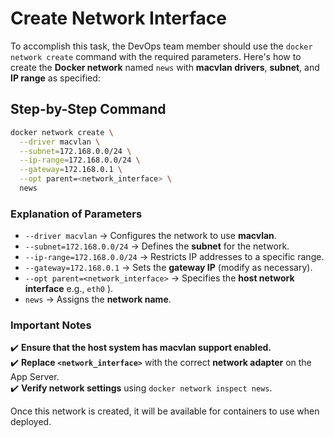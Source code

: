 # Create Network Interface

To accomplish this task, the DevOps team member should use the `docker network create` command
with the required parameters. Here's how to create the **Docker network** named `news`
with **macvlan drivers**, **subnet**, and **IP range** as specified:

## Step-by-Step Command

```sh
docker network create \
  --driver macvlan \
  --subnet=172.168.0.0/24 \
  --ip-range=172.168.0.0/24 \
  --gateway=172.168.0.1 \
  --opt parent=<network_interface> \
  news
```

### Explanation of Parameters

- `--driver macvlan` → Configures the network to use **macvlan**.
- `--subnet=172.168.0.0/24` → Defines the **subnet** for the network.
- `--ip-range=172.168.0.0/24` → Restricts IP addresses to a specific range.
- `--gateway=172.168.0.1` → Sets the **gateway IP** (modify as necessary).
- `--opt parent=<network_interface>` → Specifies the **host network interface** e.g., `eth0` ).
- `news` → Assigns the **network name**.

### Important Notes

✔️ **Ensure that the host system has macvlan support enabled.**  
✔️ **Replace `<network_interface>`** with the correct **network adapter** on the App Server.  
✔️ **Verify network settings** using `docker network inspect news`.

Once this network is created, it will be available for containers to use when deployed.
